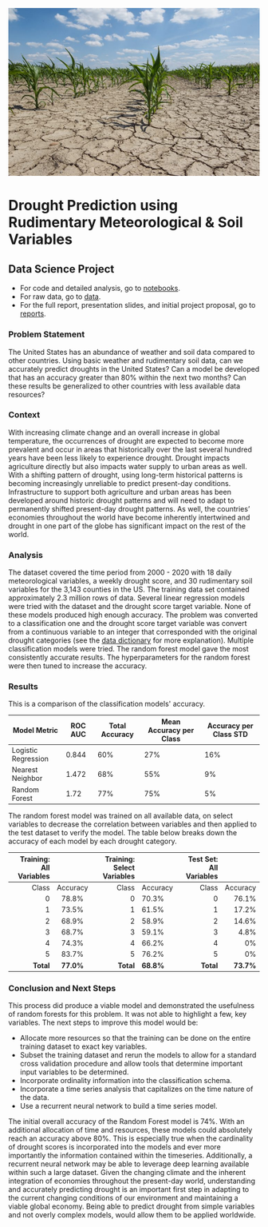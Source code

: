 ![](https://github.com/ChadDelany/drought_prediction/blob/main/data/images/effect_of_drought_on_agriculture.jpg)

# **Drought Prediction using Rudimentary Meteorological & Soil Variables**

## Data Science Project

- For code and detailed analysis, go to [notebooks](https://github.com/ChadDelany/drought_prediction/tree/main/notebooks).
- For raw data, go to [data](https://github.com/ChadDelany/drought_prediction/tree/main/data).
- For the full report, presentation slides, and initial project proposal, go to [reports](https://github.com/ChadDelany/drought_prediction/tree/main/reports).

### Problem Statement

The United States has an abundance of weather and soil data compared to other countries. Using basic weather and rudimentary soil data, can we accurately predict droughts in the United States? Can a model be developed that has an accuracy greater than 80% within the next two months? Can these results be generalized to other countries with less available data resources?

### Context

With increasing climate change and an overall increase in global temperature, the occurrences of drought are expected to become more prevalent and occur in areas that historically over the last several hundred years have been less likely to experience drought. Drought impacts agriculture directly but also impacts water supply to urban areas as well. With a shifting pattern of drought, using long-term historical patterns is becoming increasingly unreliable to predict present-day conditions. Infrastructure to support both agriculture and urban areas has been developed around historic drought patterns and will need to adapt to permanently shifted present-day drought patterns. As well, the countries’ economies throughout the world have become inherently intertwined and drought in one part of the globe has significant impact on the rest of the world.

### Analysis

The dataset covered the time period from 2000 - 2020 with 18 daily meteorological variables, a weekly drought score, and 30 rudimentary soil variables for the 3,143 counties in the US.   The training data set contained approximately 2.3 million rows of data. Several linear regression models were tried with the dataset and the drought score target variable.  None of these models produced high enough accuracy.  The problem was converted to a classification one and the drought score target variable was convert from a continuous variable to an integer that corresponded with the original drought categories (see the [data dictionary](https://github.com/ChadDelany/drought_prediction/blob/main/notebooks/99_appendix_data_dictionary.ipynb) for more explanation).  Multiple classification models were tried.   The random forest model gave the most consistently accurate results.  The hyperparameters for the random forest were then tuned to increase the accuracy.  

### Results

This is a comparison of the classification models' accuracy.

| Model Metric         | ROC AUC | Total  Accuracy | Mean Accuracy  per Class | Accuracy per  Class STD |
| -------------------- | ------- | --------------- | ------------------------ | ----------------------- |
| Logistic  Regression | 0.844   | 60%             | 27%                      | 16%                     |
| Nearest  Neighbor    | 1.472   | 68%             | 55%                      | 9%                      |
| Random Forest        | 1.72    | 77%             | 75%                      | 5%                      |

The random forest model was trained on all available data, on select variables to decrease the correlation between variables and then applied to the test dataset to verify the model.  The table below breaks down the accuracy of each model by each drought category.

| Training: All Variables |           | Training: Select Variables |           | Test Set: All Variables |           |
| ----------------------: | :-------: | -------------------------: | --------- | ----------------------: | --------: |
|                   Class | Accuracy  |                      Class | Accuracy  |                   Class |  Accuracy |
|                       0 |   78.8%   |                          0 | 70.3%     |                       0 |     76.1% |
|                       1 |   73.5%   |                          1 | 61.5%     |                       1 |     17.2% |
|                       2 |   68.9%   |                          2 | 58.9%     |                       2 |     14.6% |
|                       3 |   68.7%   |                          3 | 59.1%     |                       3 |      4.8% |
|                       4 |   74.3%   |                          4 | 66.2%     |                       4 |        0% |
|                       5 |   83.7%   |                          5 | 76.2%     |                       5 |        0% |
|               **Total** | **77.0%** |                  **Total** | **68.8%** |               **Total** | **73.7%** |



### Conclusion and Next Steps

This process did produce a viable model and demonstrated the usefulness of random forests for this problem. It was not able to highlight a few, key variables. The next steps to improve this model would be:

- Allocate more resources so that the training can be done on the entire training dataset to exact key variables.
- Subset the training dataset and rerun the models to allow for a standard cross validation procedure and allow tools that determine important input variables to be determined.
- Incorporate ordinality information into the classification schema. 
- Incorporate a time series analysis that capitalizes on the time nature of the data.
- Use a recurrent neural network to build a time series model.

The initial overall accuracy of the Random Forest model is 74%. With an additional allocation of time and resources, these models could absolutely reach an accuracy above 80%. This is especially true when the cardinality of drought scores is incorporated into the models and ever more importantly the information contained within the timeseries. Additionally, a recurrent neural network may be able to leverage deep learning available within such a large dataset. Given the changing climate and the inherent integration of economies throughout the present-day world, understanding and accurately predicting drought is an important first step in adapting to the current changing conditions of our environment and maintaining a viable global economy.  Being able to predict drought from simple variables and not overly complex models, would allow them to be applied worldwide.